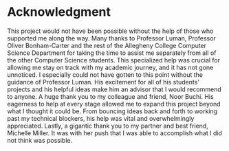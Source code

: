 # Acknowledgment

This project would not have been possible without the help of those who supported me along the way. Many thanks to Professor Luman, Professor Oliver Bonham-Carter and the rest of the Allegheny College Computer Science Department for taking the time to assist me separately from all of the other Computer Science students. This specialized help was crucial for allowing me stay on track with my academic journey, and it has not gone unnoticed. I especially could not have gotten to this point without the guidance of Professor Luman. His excitement for all of his students' projects and his helpful ideas make him an advisor that I would recommend to anyone. A huge thank you to my colleague and friend, Noor Buchi. His eagerness to help at every stage allowed me to expand this project beyond what I thought it could be. From bouncing ideas back and forth to working past my technical blockers, his help was vital and overwhelmingly appreciated. Lastly, a gigantic thank you to my partner and best friend, Michelle Miller. It was with her push that I was able to accomplish what I did not think was possible.